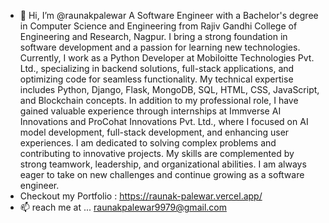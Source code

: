 - 👋 Hi, I’m @raunakpalewar
 A Software Engineer with a Bachelor's degree in Computer Science and Engineering from Rajiv Gandhi College of Engineering and Research, Nagpur. I bring a strong foundation in software development and a passion for learning new technologies. Currently, I work as a Python Developer at Mobiloitte Technologies Pvt. Ltd., specializing in backend solutions, full-stack applications, and optimizing code for seamless functionality. My technical expertise includes Python, Django, Flask, MongoDB, SQL, HTML, CSS, JavaScript, and Blockchain concepts. In addition to my professional role, I have gained valuable experience through internships at Immverse AI Innovations and ProCohat Innovations Pvt. Ltd., where I focused on AI model development, full-stack development, and enhancing user experiences. I am dedicated to solving complex problems and contributing to innovative projects. My skills are complemented by strong teamwork, leadership, and organizational abilities. I am always eager to take on new challenges and continue growing as a software engineer.
- Checkout my Portfolio : https://raunak-palewar.vercel.app/
- 📫 reach me at ... raunakpalewar9979@gmail.com

<!---
raunakpalewar/raunakpalewar is a ✨ special ✨ repository because its `README.md` (this file) appears on your GitHub profile.
You can click the Preview link to take a look at your changes.
--->
